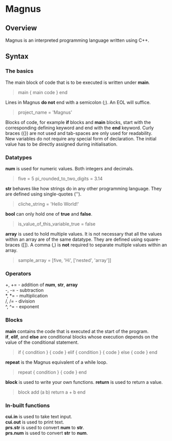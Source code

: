 # Magnus

## Overview

Magnus is an interpreted programming language written using C++.

## Syntax

### The basics

The main block of code that is to be executed is written under **main**.

> main
>   { main code }
> end

Lines in Magnus **do not** end with a semicolon (;). An EOL will suffice.

> project_name = 'Magnus'

Blocks of code, for example **if** blocks and **main** blocks, start with the corresponding defining keyword and end with the **end** keyword. Curly braces ({}) are not used and tab-spaces are only used for readability.
<br>
New variables do not require any special form of declaration. The initial value has to be directly assigned during initialisation.

### Datatypes

**num** is used for numeric values. Both integers and decimals.

> five = 5
> pi_rounded_to_two_digits = 3.14

**str** behaves like how strings do in any other programming language. They are defined using single-quotes ('').

> cliche_string = 'Hello World!'

**bool** can only hold one of **true** and **false**.

> is_value_of_this_variable_true = false

**array** is used to hold multiple values. It is not necessary that all the values within an array are of the same datatype. They are defined using square-braces ([]). A comma (,) is **not** required to separate multiple values within an array.

> sample_array = [five, 'Hi', ['nested', 'array']]

### Operators

+, += - addition of **num**, **str**, **array**
<br>
-, -= - subtraction
<br>
*, *= - multiplication
<br>
/, /= - division
<br>
^, ^= - exponent

### Blocks

**main** contains the code that is executed at the start of the program.
<br>
**if**, **elif**, and **else** are conditional blocks whose execution depends on the value of the conditional statement.

> if { condition }
>   { code }
> elif { condition }
>   { code }
> else
>   { code }
> end

**repeat** is the Magnus equivalent of a while loop.

> repeat { condition }
>   { code }
> end

**block** is used to write your own functions. **return** is used to return a value.

> block add (a b)
>   return a + b
> end

### In-built functions

**cui.in** is used to take text input.
<br>
**cui.out** is used to print text.
<br>
**prs.str** is used to convert **num** to **str**.
<br>
**prs.num** is used to convert **str** to **num**.

